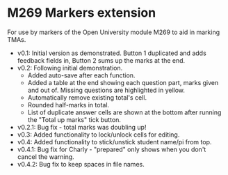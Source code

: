 # M269 Markers extension
For use by markers of the Open University module M269 to aid in marking TMAs.

- v0.1: Initial version as demonstrated. Button 1 duplicated and adds feedback fields in, Button 2 sums up the marks at the end.
- v0.2: Following initial demonstration.
	- Added auto-save after each function.
	- Added a table at the end showing each question part, marks given and out of. Missing questions are highlighted in yellow.
	- Automatically remove existing total's cell.
	- Rounded half-marks in total.
	- List of duplicate answer cells are shown at the bottom after running the "Total up marks" tick button.
- v0.2.1: Bug fix - total marks was doubling up!
- v0.3: Added functionality to lock/unlock cells for editing.
- v0.4: Added functionality to stick/unstick student name/pi from top.
- v0.4.1: Bug fix for Charly - "prepared" only shows when you don't cancel the warning.
- v0.4.2: Bug fix to keep spaces in file names.
